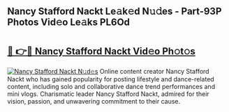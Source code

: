 ## Nancy Stafford Nackt Le𝚊k𝚎d N𝚞𝚍es - Part-93P Photos Vid𝚎o Le𝚊ks PL6Od

# <h2><a href="http://fb681mg.evod.top/?m=Nancy+Stafford+Nackt">🔗 👉🔴 Nancy Stafford Nackt Vid𝚎o Ph𝚘t𝚘s</a></h2>

[![Nancy Stafford Nackt N𝚞d𝚎s](https://i.imgur.com/8V9OHl7.gif)](http://fb681mg.evod.top/?m=Nancy+Stafford+Nackt)
Online content creator Nancy Stafford Nackt who has gained popularity for posting lifestyle and dance-related content, including solo and collaborative dance trend performances and mini vlogs. Charismatic leader Nancy Stafford Nackt, admired for their vision, passion, and unwavering commitment to their cause. 
